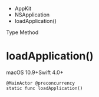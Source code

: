 

- AppKit
- NSApplication
-  loadApplication() 

Type Method

# loadApplication()

macOS 10.9+Swift 4.0+

``` source
@MainActor @preconcurrency
static func loadApplication()
```

